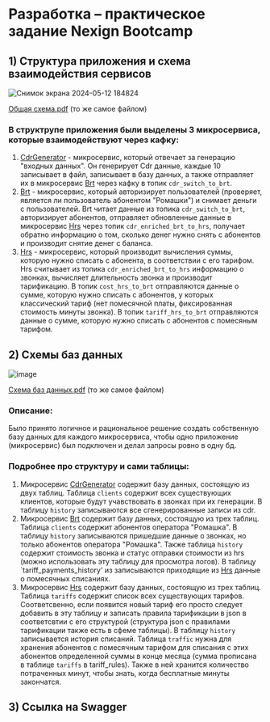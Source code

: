 # Разработка – практическое задание Nexign Bootcamp
## 1) Структура приложения и схема взаимодействия сервисов
![Снимок экрана 2024-05-12 184824](https://github.com/dimab5/NexignBootcampDevTask/assets/113174105/095c00c8-c6d5-464a-b557-c67d295d4ba3)

[Общая схема.pdf](https://github.com/dimab5/NexignBootcampDevTask/files/15286999/FINAL.pdf) (то же самое файлом)

### В структрупе приложения были выделены 3 микросервиса, которые взаимодействуют через кафку:
1) [CdrGenerator](DevelopmentTask/CdrGenerator) - микросервис, который отвечает за генерацию "входных данных". Он генерирует Cdr данные, каждые 10 записывает в файл, записывает в базу данных, а также отправляет их в микросервис [Brt](DevelopmentTask/Brt) через кафку в топик `cdr_switch_to_brt`.
2) [Brt](DevelopmentTask/Brt) - микросервис, который авторизирует пользователей (проверяет, является ли пользователь абонентом "Ромашки") и снимает деньги с пользователей.
Brt читает данные из топика `cdr_switch_to_brt`, авторизирует абонентов, отправляет обновленные данные в микросервис [Hrs](DevelopmentTask/Hrs) через топик `cdr_enriched_brt_to_hrs`, получает обратно информацию о том, сколько денег нужно снять с абонентов и производит снятие денег с баланса.
3) [Hrs](DevelopmentTask/Hrs) - микросервис, который производит вычисления суммы, которую нужно списать с абонента, в соответствии с его тарифом. Hrs считывает из топика `cdr_enriched_brt_to_hrs` информацию о звонках, вычисляет длительность звонка и производит тарификацию. В топик `cost_hrs_to_brt` отправляются данные о сумме, которую нужно списать с абонентов, у которых классический тариф (нет помесячной платы, фиксированная стоимость минуты звонка). В топик `tariff_hrs_to_brt` отправляются данные о сумме, которую нужно списать с абонентов с помесяным тарифом.

## 2) Схемы баз данных
![image](https://github.com/dimab5/NexignBootcampDevTask/assets/113174105/f0f88c3e-7c04-49bc-b401-491f1c59037e)

[Схема баз данных.pdf](https://github.com/dimab5/NexignBootcampDevTask/files/15287065/ERD.final.pdf) (то же самое файлом)

### Описание:
Было принято логичное и рациональное решение создать собственную базу данных для каждого микросервиса, чтобы одно приложение (микросервис) был подключен и делал запросы ровно в одну бд. 
### Подробнее про структуру и сами таблицы:
1) Микросервис [CdrGenerator](DevelopmentTask/CdrGenerator) содержит базу данных, состоящую из двух таблиц. Таблица `clients` содержит всех существующих клиентов, которые будут учавствовать в звонках при их генерации. В таблицу `history` записываются все сгенерированные записи из cdr.
2) Микросервис [Brt](DevelopmentTask/Brt) содержит базу данных, состоящую из трех таблиц. Таблица `clients` содержит абонентов оператора "Ромашка". В таблицу `history` записываются пришедшие данные о звонках, но только абонентов оператора "Ромашка". Также таблица `history` содержит стоимость звонка и статус отправки стоимости из hrs (можно использовать эту таблицу для просмотра логов). В таблицу `tariff_payments_history' из записываются приходящие из [Hrs](DevelopmentTask/Hrs) данные о помесячных списаниях.
3) Микросервис [Hrs](DevelopmentTask/Hrs) содержит базу данных, состоящую из трех таблиц. Таблица `tariffs` содержит список всех существующих тарифов. Соответсвенно, если появится новый тариф его просто следует добавить в эту таблицу и записать правила тарификации в json в соответсвтии с его структурой (структура json с правилами тарификации также есть в сфеме таблицы). В таблицу `history` записывается история списаний. Таблица `traffic` нужна для хранения абонентов с помесячным тарифом для списания с этих абонентов определенной суммы в конце месяца (сумма прописана в таблице `tariffs` в tariff_rules). Также в ней хранится количество потраченных минут, чтобы знать, когда бесплатные минуты закончатся.

## 3) Ссылка на Swagger





